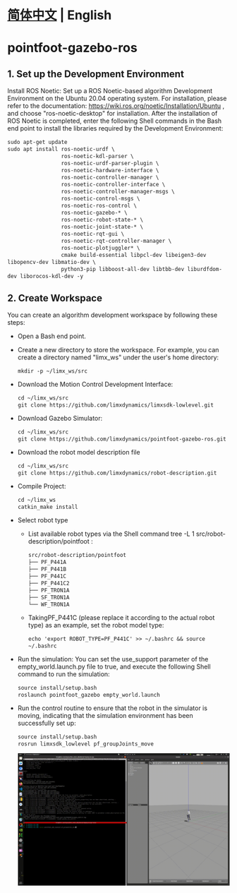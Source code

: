 # [简体中文](README.md) | English
# pointfoot-gazebo-ros
## 1. Set up the Development Environment 

Install ROS Noetic: Set up a ROS Noetic-based algorithm Development Environment on the Ubuntu 20.04 operating system. For installation, please refer to the documentation: https://wiki.ros.org/noetic/Installation/Ubuntu , and choose "ros-noetic-desktop" for installation. After the installation of ROS Noetic is completed, enter the following Shell commands in the Bash end point to install the libraries required by the Development Environment:
```
sudo apt-get update
sudo apt install ros-noetic-urdf \
                 ros-noetic-kdl-parser \
                 ros-noetic-urdf-parser-plugin \
                 ros-noetic-hardware-interface \
                 ros-noetic-controller-manager \
                 ros-noetic-controller-interface \
                 ros-noetic-controller-manager-msgs \
                 ros-noetic-control-msgs \
                 ros-noetic-ros-control \
                 ros-noetic-gazebo-* \
                 ros-noetic-robot-state-* \
                 ros-noetic-joint-state-* \
                 ros-noetic-rqt-gui \
                 ros-noetic-rqt-controller-manager \
                 ros-noetic-plotjuggler* \
                 cmake build-essential libpcl-dev libeigen3-dev libopencv-dev libmatio-dev \
                 python3-pip libboost-all-dev libtbb-dev liburdfdom-dev liborocos-kdl-dev -y
```

## 2. Create Workspace

You can create an algorithm development workspace by following these steps: 
- Open a Bash end point.
- Create a new directory to store the workspace. For example, you can create a directory named "limx_ws" under the user's home directory:

  ```
  mkdir -p ~/limx_ws/src
  ```

- Download the Motion Control Development Interface:

  ```
  cd ~/limx_ws/src
  git clone https://github.com/limxdynamics/limxsdk-lowlevel.git
  ```

- Download Gazebo Simulator:

  ```
  cd ~/limx_ws/src
  git clone https://github.com/limxdynamics/pointfoot-gazebo-ros.git
  ```

- Download the robot model description file

  ```
  cd ~/limx_ws/src
  git clone https://github.com/limxdynamics/robot-description.git
  ```

- Compile Project:

  ```
  cd ~/limx_ws
  catkin_make install
  ```

- Select robot type

  - List available robot types via the Shell command tree -L 1 src/robot-description/pointfoot : 

    ```
    src/robot-description/pointfoot
    ├── PF_P441A
    ├── PF_P441B
    ├── PF_P441C
    ├── PF_P441C2
    ├── PF_TRON1A
    ├── SF_TRON1A
    └── WF_TRON1A
    ```

  - TakingPF_P441C (please replace it according to the actual robot type) as an example, set the robot model type:

    ```
    echo 'export ROBOT_TYPE=PF_P441C' >> ~/.bashrc && source ~/.bashrc
    ```

- Run the simulation: You can set the use_support parameter of the empty_world.launch.py file to true, and execute the following Shell command to run the simulation:

  ```
  source install/setup.bash
  roslaunch pointfoot_gazebo empty_world.launch
  ```

- Run the control routine to ensure that the robot in the simulator is moving, indicating that the simulation environment has been successfully set up:

  ```
  source install/setup.bash
  rosrun limxsdk_lowlevel pf_groupJoints_move
  ```
  ![](doc/simulator.gif)

